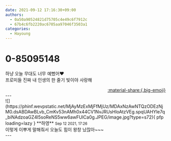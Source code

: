 ```yaml
---
date: 2021-09-12 17:16:30+09:00
authors:
  - 0a50a90524821d75705c4e49c6f7912c
  - 67b4c6fb2220ac6705aa97046f3503a1
categories:
  - Hayoung
---
```


# 0-85095148

<div class="post-container" markdown="1">
<div class="content-container md-sidebar__scrollwrap" markdown="1">

하냥 오늘 무대도 너무 예뻤어♥️<br>프로미들 진짜 내 인생의 한 줄기 빛이야 사랑해

</div>
</div>

<div style="text-align: right;" markdown="1">
<a href="https://weverse.io/fromis9/fanpost/0-85095148" style="text-align: right;">:material-share:{.big-emoji}</a>
</div>
---

<div class="comments-container md-sidebar__scrollwrap" markdown="1">
<div class="comment" markdown="1">
<div class='id-container' markdown="1">
![](https://phinf.wevpstatic.net/MjAyMzExMjFfMjUz/MDAxNzAwNTQzODEzNjM0.dsABDAwBLvb_CmKv53nAMh0x44CV1NvJRUsHloAtzVEg.spqUAHYle7q_biNAdzoaGZ4l5soReNS5ww6awFUlCa0g.JPEG/image.jpg?type=s72){ pfp loading=lazy }
**<span class="artist">하영</span>** <small>Sep 12 2021, 17:26</small><br>
</div>
<div class='comment-body' markdown="1">
이렇게 이뿌게 말해줘서 오늘도 힘이 왕창 났잖아~~~
</div>
</div>
</div>
---
